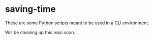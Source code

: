 # saving-time

These are some Python scripts meant to be used in a CLI environment. 

Will be cleaning up this repo soon.
